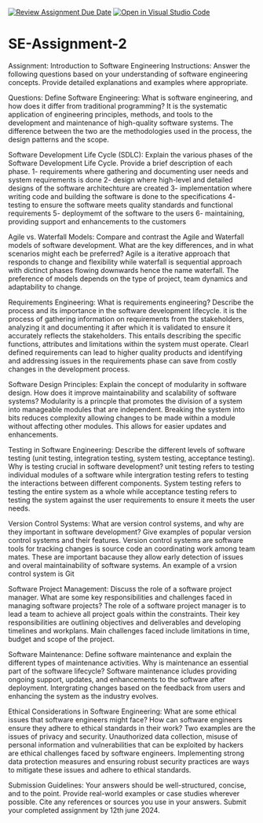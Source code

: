 [![Review Assignment Due Date](https://classroom.github.com/assets/deadline-readme-button-24ddc0f5d75046c5622901739e7c5dd533143b0c8e959d652212380cedb1ea36.svg)](https://classroom.github.com/a/-ucQIGTc)
[![Open in Visual Studio Code](https://classroom.github.com/assets/open-in-vscode-718a45dd9cf7e7f842a935f5ebbe5719a5e09af4491e668f4dbf3b35d5cca122.svg)](https://classroom.github.com/online_ide?assignment_repo_id=15245991&assignment_repo_type=AssignmentRepo)
# SE-Assignment-2
Assignment: Introduction to Software Engineering
Instructions:
Answer the following questions based on your understanding of software engineering concepts. Provide detailed explanations and examples where appropriate.

Questions:
Define Software Engineering:
What is software engineering, and how does it differ from traditional programming? It is the systematic application of engineering principles, methods, and tools to the development and maintenance of high-quality software systems. The difference between the two are the methodologies used in the process, the design patterns and the scope.

Software Development Life Cycle (SDLC):
Explain the various phases of the Software Development Life Cycle. Provide a brief description of each phase.
1- requirements where gathering and documenting user needs and system requirements is done
2- design where high-level and detailed designs of the software architechture are created
3- implementation where writing code and building the software is done to the specifications
4- testing to ensure the software meets quality standards and functional requirements
5- deploymemt of the software to the users
6- maintaining, providing support and enhancements to the customers

Agile vs. Waterfall Models:
Compare and contrast the Agile and Waterfall models of software development. What are the key differences, and in what scenarios might each be preferred?
Agile is a iterative approach that responds to change and flexibility while waterfall is sequential approach with dictinct phases flowing downwards hence the name waterfall. The preference of models depends on the type of project, team dynamics and adaptability to change.

Requirements Engineering:
What is requirements engineering? Describe the process and its importance in the software development lifecycle.
it is the process of gathering information on requirements from the stakeholders, analyzing it and documenting it after which it is validated to ensure it accurately reflects the stakeholders. This entails describing the specific functions, attributes and limitations within the system must operate. Clearl defined requirements can lead to higher quality products and identifying and addressing issues in the requirements phase can save from costly changes in the development process.

Software Design Principles:
Explain the concept of modularity in software design. How does it improve maintainability and scalability of software systems?
Modularity is a princple that promotes the division of a system into manageable modules that are independent. Breaking the system into bits reduces complexity allowing changes to be made within a module without affecting other modules. This allows for easier updates and enhancements.

Testing in Software Engineering:
Describe the different levels of software testing (unit testing, integration testing, system testing, acceptance testing). Why is testing crucial in software development?
unit testing refers to testing individual modules of a software while intergration testing refers to testing the interactions between different components. System testing refers to testing the entire system as a whole while acceptance testing refers to testing the system against the user requirements to ensure it meets the user needs.

Version Control Systems:
What are version control systems, and why are they important in software development? Give examples of popular version control systems and their features.
Version control systems are software tools for tracking changes is source code an coordinating work among team mates. These are important bacause they allow early detection of issues and overal maintainability of software systems. An example of a vrsion control system is Git 

Software Project Management:
Discuss the role of a software project manager. What are some key responsibilities and challenges faced in managing software projects?
The role of a software project manager is to lead a team to achieve all project goals within the constraints. Their key responsibilities are outlining objectives and deliverables and developing timelines and workplans. Main challenges faced include limitations in time, budget and scope of the project.

Software Maintenance:
Define software maintenance and explain the different types of maintenance activities. Why is maintenance an essential part of the software lifecycle?
Software maintenance icludes providing ongoing support, updates, and enhancements to the software after deployment. Intergrating changes based on the feedback from users and enhancing the system as the industry evolves.

Ethical Considerations in Software Engineering:
What are some ethical issues that software engineers might face? How can software engineers ensure they adhere to ethical standards in their work?
Two examples are the issues of privacy and security. Unauthorized data collection, misuse of personal information and vulnerabilities that can be exploited by hackers are ethical challenges faced by software engineers. Implementing strong data protection measures and ensuring robust security practices are ways to mitigate these issues and adhere to ethical standards.

Submission Guidelines:
Your answers should be well-structured, concise, and to the point.
Provide real-world examples or case studies wherever possible.
Cite any references or sources you use in your answers.
Submit your completed assignment by 12th june 2024.
